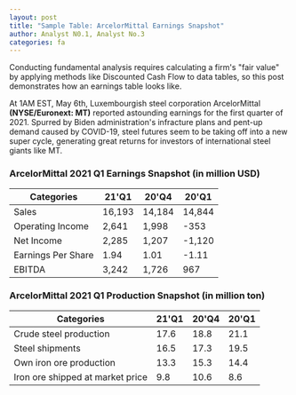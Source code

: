 ```yaml
---
layout: post
title: "Sample Table: ArcelorMittal Earnings Snapshot"
author: Analyst N0.1, Analyst No.3
categories: fa
---
```


Conducting fundamental analysis requires calculating a firm's "fair value" by applying methods like Discounted Cash Flow to data tables, so this post demonstrates how an earnings table looks like.

At 1AM EST, May 6th, Luxembourgish steel corporation ArcelorMittal **(NYSE/Euronext: MT)** reported astounding earnings for the first quarter of 2021. Spurred by Biden administration's infracture plans and pent-up demand caused by COVID-19, steel futures seem to be taking off into a new super cycle, generating great returns for investors of international steel giants like MT.

### ArcelorMittal 2021 Q1 Earnings Snapshot (in million USD)

Categories | 21'Q1 | 20'Q4 | 20'Q1
--- | --- | --- | ---
Sales | 16,193 | 14,184 | 14,844
Operating Income | 2,641 | 1,998 | -353
Net Income | 2,285 | 1,207 | -1,120
Earnings Per Share | 1.94 | 1.01 | -1.11
EBITDA | 3,242 | 1,726 | 967

### ArcelorMittal 2021 Q1 Production Snapshot (in million ton)

Categories | 21'Q1 | 20'Q4 | 20'Q1
--- | --- | --- | ---
Crude steel production | 17.6 | 18.8 | 21.1
Steel shipments | 16.5 | 17.3 | 19.5
Own iron ore production | 13.3 | 15.3 | 14.4
Iron ore shipped at market price | 9.8 | 10.6 | 8.6
